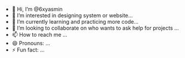 - 👋 Hi, I’m @6xyasmin
- 👀 I’m interested in designing system or website...
- 🌱 I’m currently learning and practicing more code...
- 💞️ I’m looking to collaborate on who wants to ask help for projects ...
- 📫 How to reach me ...
- 😄 Pronouns: ...
- ⚡ Fun fact: ...

<!---
6xyasmin/6xyasmin is a ✨ special ✨ repository because its `README.md` (this file) appears on your GitHub profile.
You can click the Preview link to take a look at your changes.
--->
